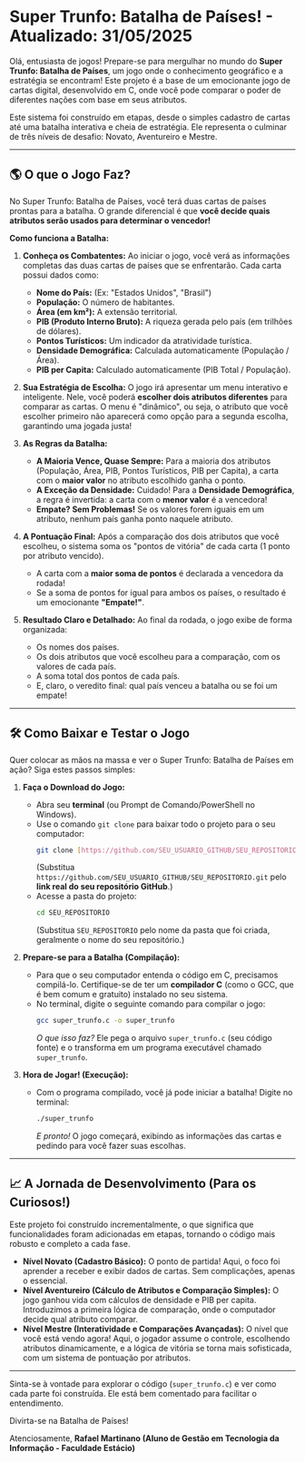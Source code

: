 # Super Trunfo: Batalha de Países! - Atualizado: 31/05/2025

Olá, entusiasta de jogos! Prepare-se para mergulhar no mundo do **Super Trunfo: Batalha de Países**, um jogo onde o conhecimento geográfico e a estratégia se encontram! Este projeto é a base de um emocionante jogo de cartas digital, desenvolvido em C, onde você pode comparar o poder de diferentes nações com base em seus atributos.

Este sistema foi construído em etapas, desde o simples cadastro de cartas até uma batalha interativa e cheia de estratégia. Ele representa o culminar de três níveis de desafio: Novato, Aventureiro e Mestre.

---

## 🌎 O que o Jogo Faz?

No Super Trunfo: Batalha de Países, você terá duas cartas de países prontas para a batalha. O grande diferencial é que **você decide quais atributos serão usados para determinar o vencedor!**

**Como funciona a Batalha:**

1.  **Conheça os Combatentes:** Ao iniciar o jogo, você verá as informações completas das duas cartas de países que se enfrentarão. Cada carta possui dados como:
    * **Nome do País:** (Ex: "Estados Unidos", "Brasil")
    * **População:** O número de habitantes.
    * **Área (em km²):** A extensão territorial.
    * **PIB (Produto Interno Bruto):** A riqueza gerada pelo país (em trilhões de dólares).
    * **Pontos Turísticos:** Um indicador da atratividade turística.
    * **Densidade Demográfica:** Calculada automaticamente (População / Área).
    * **PIB per Capita:** Calculado automaticamente (PIB Total / População).

2.  **Sua Estratégia de Escolha:** O jogo irá apresentar um menu interativo e inteligente. Nele, você poderá **escolher dois atributos diferentes** para comparar as cartas. O menu é "dinâmico", ou seja, o atributo que você escolher primeiro não aparecerá como opção para a segunda escolha, garantindo uma jogada justa!

3.  **As Regras da Batalha:**
    * **A Maioria Vence, Quase Sempre:** Para a maioria dos atributos (População, Área, PIB, Pontos Turísticos, PIB per Capita), a carta com o **maior valor** no atributo escolhido ganha o ponto.
    * **A Exceção da Densidade:** Cuidado! Para a **Densidade Demográfica**, a regra é invertida: a carta com o **menor valor** é a vencedora!
    * **Empate? Sem Problemas!** Se os valores forem iguais em um atributo, nenhum país ganha ponto naquele atributo.

4.  **A Pontuação Final:** Após a comparação dos dois atributos que você escolheu, o sistema soma os "pontos de vitória" de cada carta (1 ponto por atributo vencido).
    * A carta com a **maior soma de pontos** é declarada a vencedora da rodada!
    * Se a soma de pontos for igual para ambos os países, o resultado é um emocionante **"Empate!"**.

5.  **Resultado Claro e Detalhado:** Ao final da rodada, o jogo exibe de forma organizada:
    * Os nomes dos países.
    * Os dois atributos que você escolheu para a comparação, com os valores de cada país.
    * A soma total dos pontos de cada país.
    * E, claro, o veredito final: qual país venceu a batalha ou se foi um empate!

---

## 🛠️ Como Baixar e Testar o Jogo

Quer colocar as mãos na massa e ver o Super Trunfo: Batalha de Países em ação? Siga estes passos simples:

1.  **Faça o Download do Jogo:**
    * Abra seu **terminal** (ou Prompt de Comando/PowerShell no Windows).
    * Use o comando `git clone` para baixar todo o projeto para o seu computador:
        ```bash
        git clone [https://github.com/SEU_USUARIO_GITHUB/SEU_REPOSITORIO.git](https://github.com/SEU_USUARIO_GITHUB/SEU_REPOSITORIO.git)
        ```
        (Substitua `https://github.com/SEU_USUARIO_GITHUB/SEU_REPOSITORIO.git` pelo **link real do seu repositório GitHub**.)
    * Acesse a pasta do projeto:
        ```bash
        cd SEU_REPOSITORIO
        ```
        (Substitua `SEU_REPOSITORIO` pelo nome da pasta que foi criada, geralmente o nome do seu repositório.)

2.  **Prepare-se para a Batalha (Compilação):**
    * Para que o seu computador entenda o código em C, precisamos compilá-lo. Certifique-se de ter um **compilador C** (como o GCC, que é bem comum e gratuito) instalado no seu sistema.
    * No terminal, digite o seguinte comando para compilar o jogo:
        ```bash
        gcc super_trunfo.c -o super_trunfo
        ```
        *O que isso faz?* Ele pega o arquivo `super_trunfo.c` (seu código fonte) e o transforma em um programa executável chamado `super_trunfo`.

3.  **Hora de Jogar! (Execução):**
    * Com o programa compilado, você já pode iniciar a batalha! Digite no terminal:
        ```bash
        ./super_trunfo
        ```
        *E pronto!* O jogo começará, exibindo as informações das cartas e pedindo para você fazer suas escolhas.

---

## 📈 A Jornada de Desenvolvimento (Para os Curiosos!)

Este projeto foi construído incrementalmente, o que significa que funcionalidades foram adicionadas em etapas, tornando o código mais robusto e completo a cada fase.

* **Nível Novato (Cadastro Básico):** O ponto de partida! Aqui, o foco foi aprender a receber e exibir dados de cartas. Sem complicações, apenas o essencial.
* **Nível Aventureiro (Cálculo de Atributos e Comparação Simples):** O jogo ganhou vida com cálculos de densidade e PIB per capita. Introduzimos a primeira lógica de comparação, onde o computador decide qual atributo comparar.
* **Nível Mestre (Interatividade e Comparações Avançadas):** O nível que você está vendo agora! Aqui, o jogador assume o controle, escolhendo atributos dinamicamente, e a lógica de vitória se torna mais sofisticada, com um sistema de pontuação por atributos.

---

Sinta-se à vontade para explorar o código (`super_trunfo.c`) e ver como cada parte foi construída. Ele está bem comentado para facilitar o entendimento.

Divirta-se na Batalha de Países!

Atenciosamente, 
**Rafael Martinano (Aluno de Gestão em Tecnologia da Informação - Faculdade Estácio)**
